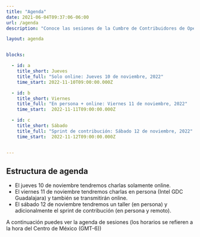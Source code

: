 ```yaml
---
title: "Agenda"
date: 2021-06-04T09:37:06-06:00
url: /agenda
description: "Conoce las sesiones de la Cumbre de Contribuidores de Open Source 2022"

layout: agenda


blocks: 

  - id: a
    title_short: Jueves
    title_full: "Solo online: Jueves 10 de noviembre, 2022"
    time_start: 2022-11-10T09:00:00.000Z

  - id: b
    title_short: Viernes
    title_full: "En persona + online: Viernes 11 de noviembre, 2022"
    time_start:  2022-11-11T09:00:00.000Z

  - id: c
    title_short: Sábado
    title_full: "Sprint de contribución: Sábado 12 de noviembre, 2022"
    time_start:  2022-11-12T09:00:00.000Z


---
```



## Estructura de agenda

 * El jueves 10 de noviembre tendremos charlas solamente online.
 * El viernes 11 de noviembre tendremos charlas en persona (Intel GDC Guadalajara) y también se transmitirán online.
 * El sábado 12 de noviembre tendremos un taller (en persona) y adicionalmente el sprint de contribución (en persona y remoto).

A continuación puedes ver la agenda de sesiones (los horarios se refieren a la hora del Centro de México (GMT-6))